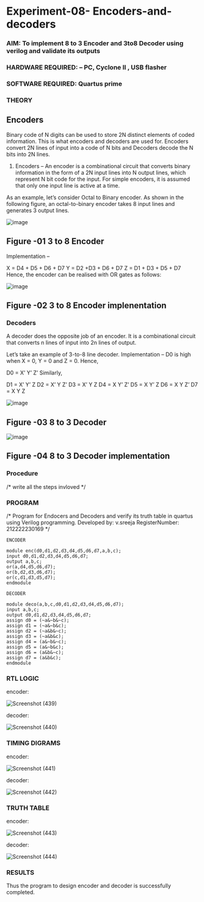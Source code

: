 # Experiment-08- Encoders-and-decoders 
### AIM: To implement 8 to 3 Encoder and  3to8 Decoder using verilog and validate its outputs
### HARDWARE REQUIRED:  – PC, Cyclone II , USB flasher
### SOFTWARE REQUIRED:   Quartus prime
### THEORY 

## Encoders
Binary code of N digits can be used to store 2N distinct elements of coded information. This is what encoders and decoders are used for. Encoders convert 2N lines of input into a code of N bits and Decoders decode the N bits into 2N lines.

1. Encoders –
An encoder is a combinational circuit that converts binary information in the form of a 2N input lines into N output lines, which represent N bit code for the input. For simple encoders, it is assumed that only one input line is active at a time.

As an example, let’s consider Octal to Binary encoder. As shown in the following figure, an octal-to-binary encoder takes 8 input lines and generates 3 output lines.

![image](https://user-images.githubusercontent.com/36288975/171543588-bc0746df-a173-4b35-989e-5fb7d385fe8a.png)
## Figure -01 3 to 8 Encoder 


Implementation –

X = D4 + D5 + D6 + D7
Y = D2 +D3 + D6 + D7
Z = D1 + D3 + D5 + D7 
Hence, the encoder can be realised with OR gates as follows:


![image](https://user-images.githubusercontent.com/36288975/171543740-68403b82-aa93-4c98-9343-f32b14885a2e.png)
## Figure -02 3 to 8 Encoder implenentation 

 ### Decoders 
A decoder does the opposite job of an encoder. It is a combinational circuit that converts n lines of input into 2n lines of output.

Let’s take an example of 3-to-8 line decoder.
Implementation –
D0 is high when X = 0, Y = 0 and Z = 0. Hence,

D0 = X’ Y’ Z’ 
Similarly,

D1 = X’ Y’ Z
D2 = X’ Y Z’
D3 = X’ Y Z
D4 = X Y’ Z’
D5 = X Y’ Z
D6 = X Y Z’
D7 = X Y Z 


![image](https://user-images.githubusercontent.com/36288975/171543978-ee2d0671-2846-40a1-8705-507fd6287a49.png)
## Figure -03 8 to 3 Decoder 



![image](https://user-images.githubusercontent.com/36288975/171543866-5a6eace6-8683-49d7-9c4f-a7cb30ec3035.png)
## Figure -04 8 to 3 Decoder implementation 

### Procedure
/* write all the steps invloved */



### PROGRAM 
/*
Program for Endocers and Decoders  and verify its truth table in quartus using Verilog programming.
Developed by: v.sreeja
RegisterNumber:  212222230169
*/
```
ENCODER

module enc(d0,d1,d2,d3,d4,d5,d6,d7,a,b,c);
input d0,d1,d2,d3,d4,d5,d6,d7;
output a,b,c;
or(a,d4,d5,d6,d7);
or(b,d2,d3,d6,d7);
or(c,d1,d3,d5,d7);
endmodule

DECODER

module deco(a,b,c,d0,d1,d2,d3,d4,d5,d6,d7);
input a,b,c;
output d0,d1,d2,d3,d4,d5,d6,d7;
assign d0 = (~a&~b&~c);
assign d1 = (~a&~b&c);
assign d2 = (~a&b&~c);
assign d3 = (~a&b&c);
assign d4 = (a&~b&~c);
assign d5 = (a&~b&c);
assign d6 = (a&b&~c);
assign d7 = (a&b&c);
endmodule

```

### RTL LOGIC  

encoder:

![Screenshot (439)](https://github.com/VelasiriSreeja/Experiment-08-Encoders-and-decoders-/assets/118344328/8494a298-cb1d-48b1-9bae-0f3adcf94f45)


decoder:


![Screenshot (440)](https://github.com/VelasiriSreeja/Experiment-08-Encoders-and-decoders-/assets/118344328/6143b8bc-b954-4b8d-b1ea-2cf55c12b76d)



### TIMING DIGRAMS  

encoder:

![Screenshot (441)](https://github.com/VelasiriSreeja/Experiment-08-Encoders-and-decoders-/assets/118344328/385d159c-b591-4b45-8d1d-6a1938aa2e55)

decoder:

![Screenshot (442)](https://github.com/VelasiriSreeja/Experiment-08-Encoders-and-decoders-/assets/118344328/f20b6b45-95e4-4303-b0be-ffa540acd612)


### TRUTH TABLE 

encoder:

![Screenshot (443)](https://github.com/VelasiriSreeja/Experiment-08-Encoders-and-decoders-/assets/118344328/5598251c-9152-4ef9-9b52-48f36fc68a20)

decoder:

![Screenshot (444)](https://github.com/VelasiriSreeja/Experiment-08-Encoders-and-decoders-/assets/118344328/8d5e5043-3ece-4daa-8302-55c6f9d5aeb5)



### RESULTS 

Thus the program to design encoder and decoder is successfully completed.
